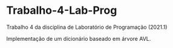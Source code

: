 # Trabalho-4-Lab-Prog
Trabalho 4 da disciplina de Laboratório de Programação (2021.1)

Implementação de um dicionário baseado em árvore AVL.
